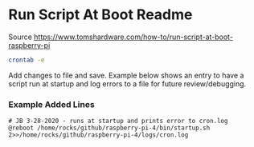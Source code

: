 # Run Script At Boot Readme

Source https://www.tomshardware.com/how-to/run-script-at-boot-raspberry-pi 

```bash
crontab -e
```

Add changes to file and save. Example below shows an entry to have a script run at startup and log errors to a file for future review/debugging.

### Example Added Lines

```
# JB 3-28-2020 - runs at startup and prints error to cron.log
@reboot /home/rocks/github/raspberry-pi-4/bin/startup.sh 2>>/home/rocks/github/raspberry-pi-4/logs/cron.log
```
